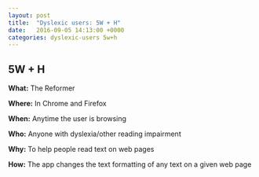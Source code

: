 ```yaml
---
layout: post
title:  "Dyslexic users: 5W + H"
date:   2016-09-05 14:13:00 +0000
categories: dyslexic-users 5w+h
---
```


## 5W + H

**What:** The Reformer

**Where:** In Chrome and Firefox

**When:** Anytime the user is browsing

**Who:** Anyone with dyslexia/other reading impairment

**Why:** To help people read text on web pages

**How:** The app changes the text formatting of any text on a given web page
